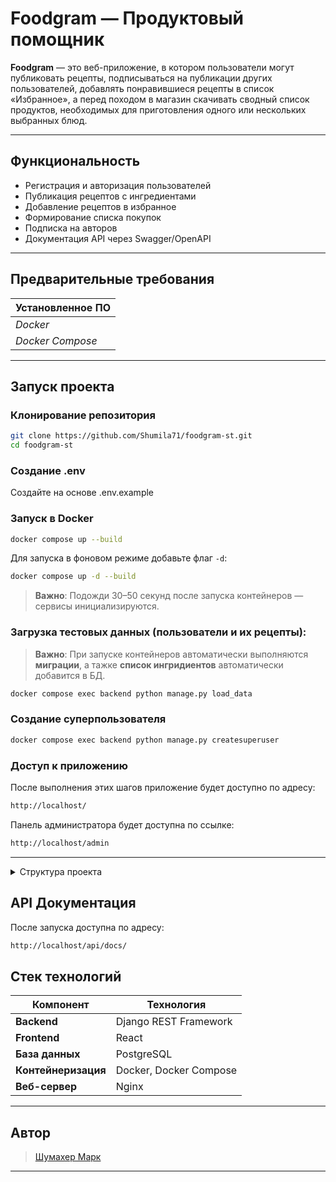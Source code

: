 # Foodgram — Продуктовый помощник

**Foodgram** — это веб-приложение, в котором пользователи могут публиковать рецепты, подписываться на публикации других пользователей, добавлять понравившиеся рецепты в список «Избранное», а перед походом в магазин скачивать сводный список продуктов, необходимых для приготовления одного или нескольких выбранных блюд.

---

## Функциональность

- Регистрация и авторизация пользователей  
- Публикация рецептов с ингредиентами
- Добавление рецептов в избранное  
- Формирование списка покупок  
- Подписка на авторов  
- Документация API через Swagger/OpenAPI  

---

## Предварительные требования

| Установленное ПО |
|------------------|
| *Docker*         | 
| *Docker Compose* |

---
## Запуск проекта

### Клонирование репозитория
```bash
git clone https://github.com/Shumila71/foodgram-st.git
cd foodgram-st
```
### Создание .env
Cоздайте на основе .env.example
### Запуск в Docker
```bash
docker compose up --build
```
Для запуска в фоновом режиме добавьте флаг `-d`:
```bash
docker compose up -d --build
```

> **Важно**: Подожди 30–50 секунд после запуска контейнеров — сервисы инициализируются.

### Загрузка тестовых данных (пользователи и их рецепты):
> **Важно**: При запуске контейнеров автоматически выполняются **миграции**, а тажке **список ингридиентов** автоматически добавится в БД.
```bash
docker compose exec backend python manage.py load_data
```

### Создание суперпользователя
```bash
docker compose exec backend python manage.py createsuperuser
```

### Доступ к приложению

После выполнения этих шагов приложение будет доступно по адресу: 
```bash
http://localhost/
```
Панель администратора будет доступна по ссылке:
```bash
http://localhost/admin
```
---
 <details> <summary> Структура проекта </summary>

```bash 
foodgram-st/
├── backend/
│   ├── foodgram_back/      # Основной Django-проект
│   ├── api/                # Эндпоинты API
│   ├── recipes/            # Работа с рецептами
│   ├── users/              # Работа с пользователями
│   └── data/               # Тестовые данные
├── frontend/               # React-приложение
├── nginx/                  # Конфигурация веб-сервера
├── docker-compose.yml      # Описание docker-сервисов
└── .env                    # Переменные окружения
```

### Инфраструктура
- `nginx/` - конфигурация Nginx
- `docker-compose.yml` - описание сервисов (backend, frontend, db, nginx)
- `.env` - переменные окружения (создайте на основе .env.example)
</details>

## API Документация

После запуска доступна по адресу:
```bash
http://localhost/api/docs/
```
## Стек технологий

| Компонент           | Технология             |
| ------------------- | -----------------------|
| **Backend**         | Django REST Framework  |
| **Frontend**        | React                  |
| **База данных**     | PostgreSQL             |
| **Контейнеризация** | Docker, Docker Compose |
| **Веб-сервер**      | Nginx                  |

---

## Автор

> [Шумахер Марк](https://github.com/Shumila71)

---
